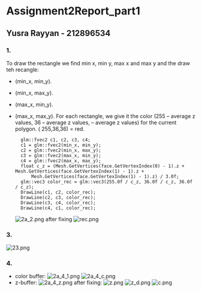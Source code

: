 # Assignment2Report_part1
## Yusra Rayyan - 212896534  
### 1.
To draw the rectangle we find min x, min y, max x and max y and the draw teh recangle:
- (min_x, min_y).
- (min_x, max_y).
- (max_x, min_y).
- (max_x, max_y).
For each rectangle, we give it the color 
(255 – average z values, 36  – average z values,  – average z values) for the current polygon.
( 255,36,36) = red.

        glm::fvec2 c1, c2, c3, c4;
		c1 = glm::fvec2(min_x, min_y);
		c2 = glm::fvec2(min_x, max_y);
		c3 = glm::fvec2(max_x, min_y);
		c4 = glm::fvec2(max_x, max_y);
		float c_z = (Mesh.GetVertices(face.GetVertexIndex(0) - 1).z + Mesh.GetVertices(face.GetVertexIndex(1) - 1).z +
			Mesh.GetVertices(face.GetVertexIndex(1) - 1).z) / 3.0f;
		glm::vec3 color_rec = glm::vec3(255.0f / c_z, 36.0f / c_z, 36.0f / c_z);
		DrawLine(c1, c2, color_rec);
		DrawLine(c2, c3, color_rec);
		DrawLine(c3, c4, color_rec);
		DrawLine(c4, c1, color_rec);
	![2a_2.png](https://ams03pap003files.storage.live.com/y4mxJ3ghPLbWdhjBP0f_1CN1zm8YDZujTBaCSn1AaWzdO2om3hVldkWKo5Hjd6gQTw3LgyOQJQJtDzTEoi9jCemvWjaUR2uFcXDOuwFfrcGqMa8R7HWoYwglriEcIpCZaRSTnKm892R3ev2Z97yU2vA7RD3Auinvi3PvQk62XnWZg3E7O8ljgmUErjpnBZHihnh?width=1280&height=748&cropmode=none)
	after fixing
	![rec.png](https://ams03pap003files.storage.live.com/y4mouvWpL_OS2qDgsV4GtjqjyHS7qtBlMusslFu-0WNWPJ-5kQOof6zVYoiFivl8tW7cGBrITtxfY7y2hhj1ZkMp_lmQYmyam3h41iQ_EwYKk_TKgnStF5r8MXBHyC77CH0c7VGLcJxrF7YuFdX7qLTWyLtP6jmbp2Yop1LaYVTJurdVsvLAnmwYfH23UGCOK2P?width=1276&height=750&cropmode=none)
	

### 3. 
![23.png](https://ams03pap003files.storage.live.com/y4mrd2UrXBzzwA5VEEFWJfSVYEo2not90ctUUjOcFGJCp0kjy9Yi6ADyf8OQVU0cvAasYIRrWVWzmCkxhKH8ays0Y0pyy6cOr3mirf1F-u19YQ2IhUzed4W9HDYUXFRXN7PjjgA1Qc2Ml9W2IUPhuXs5Z3jmPT3wtNG72-LAh-HwYm11soxE7XPRa-CwwKlDDdY?width=1281&height=759&cropmode=none)
### 4. 
* color buffer:
![2a_4_1.png](https://ams03pap003files.storage.live.com/y4mFxLk-7e4fjUO0ldhSjWrUFfuVwh_20d7lseDqVHhcSot15KLH9E_kSYB5ou0xM_ZS4WoJmHy5z4gKhF1SDCGm7Yt-KKoAOikF2G7EPMUw3-dMNOsR77hsGCMr6wzRC4V_hee1YEOJa4qbcs6Z0Mhmnl6O0uwN65u3I9Zcm2d_ydSrc5coUn-ZVEfLHKc8E9J?width=1278&height=756&cropmode=none)
![2a_4_c.png](https://ams03pap003files.storage.live.com/y4m2-EuE5m60ZrUYGd8DJx7zs_foA_x6_fl9zlDlzYoENTbIPBE-lzFvygjnA0lzx3bXORB37sjBOz1N8ZwHY5cuRS-EP1RGE7TuZ3uTlUBldWZgANbZXS6gGl247Tlb7uQT6nC_v3lCE4igIl5BJlj777nGakXoE8PfjtDLFN5MBr7mDMC2vYkjAoJWB2bR4f5?width=1282&height=756&cropmode=none)
* z-buffer: 
![2a_4_z.png](https://ams03pap003files.storage.live.com/y4m1xxDgQoS54rs8sy41ato3HoKU_AOYwdGvQbepI_WWp1HvCAINIjFEtAaMoqz-aLvePcguzl_yfXvcQTscQ90ieoU4Waa9iSyLQOg8PNQ0BVuXjkw2EmGeVwLXXCoqro_3AzuYTRu_X_pk4b6JczNyAOSZVR-bVAOmcnifqFD5fsjX92p1R_q01Q1ofOUjz31?width=1284&height=764&cropmode=none)
after fixing:
![z.png](https://ams03pap003files.storage.live.com/y4m4Ku7Ggc9rlVnxJ25wfKv48uku_1q0ha2ZhaTZi6WzOZ_MxFsvH8aG47GG8LWi4APMwMaSo8zsDo-7HQWbYQI0AVckR-_4Jg6et8pa8cnM4eGbNtie_ia-RYBWpTlvxHYSGeR6WOMkMBiKR0YnENyvdQf37cFS9emZEsYaN07VQEpsN07NPxFDWZTt2uOKu0T?width=811&height=621&cropmode=none)
![z_d.png](https://ams03pap003files.storage.live.com/y4m8HUy5ieq5FoAwXQesM65iV7EfoQjfaxFUofvOiFmqF0qB4VrJw5GlbMfy1wWAqUy4HlKNY_wkJRjM5GIb9MN9GgMZjvye_mtNcl9PUkItajQa0D4bw1l0UClGqH7rnQ-A98FNXOEmQD7nX1KqDXHY6bwGlugxLG7O2bGtW0XbviPK7I7JbX0l0gkrGWtIdIx?width=1284&height=758&cropmode=none)
![c.png](https://ams03pap003files.storage.live.com/y4mUdX67D6v1gWvABuaevdLr4cSUy5aYDpoGs-CC0mdwNAulOKho9vR2XGZCSQ1kjPHAKT4acwviGQYnN7I8OfTyvNR_PiP1_kBofomkS2c9-5qx4ThxBPSvozI75Tt3JI3Ie7oxnG5CJrQbMQ-dMKyIRIeZXE-NOYgRsSh94Ye9iVI8my8Cy3WngE5exPETEkA?width=627&height=755&cropmode=none)